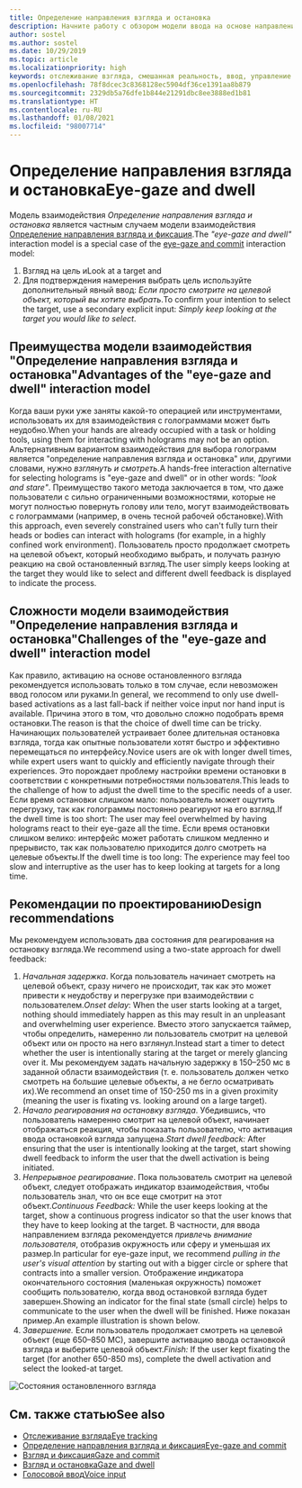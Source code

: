 ```yaml
---
title: Определение направления взгляда и остановка
description: Начните работу с обзором модели ввода на основе направления взгляда и остановки, а также узнайте больше о моделях взаимодействия, рекомендациях по проектированию и уникальных проблемах.
author: sostel
ms.author: sostel
ms.date: 10/29/2019
ms.topic: article
ms.localizationpriority: high
keywords: отслеживание взгляда, смешанная реальность, ввод, управление взглядом, отслеживание взглядом, HoloLens 2, выбор глазами, остановка взгляда, гарнитура смешанной реальности, гарнитура Windows Mixed Reality, гарнитура виртуальной реальности, HoloLens, MRTK, Mixed Reality Toolkit, проектирование
ms.openlocfilehash: 78f8dcec3c8368128ec5904df36ce1391aa8b879
ms.sourcegitcommit: 2329db5a76dfe1b844e21291dbc8ee3888ed1b81
ms.translationtype: HT
ms.contentlocale: ru-RU
ms.lasthandoff: 01/08/2021
ms.locfileid: "98007714"
---
```

# <a name="eye-gaze-and-dwell"></a><span data-ttu-id="868d7-104">Определение направления взгляда и остановка</span><span class="sxs-lookup"><span data-stu-id="868d7-104">Eye-gaze and dwell</span></span>

<span data-ttu-id="868d7-105">Модель взаимодействия _Определение направления взгляда и остановка_ является частным случаем модели взаимодействия [Определение направления взгляда и фиксация](gaze-and-commit.md).</span><span class="sxs-lookup"><span data-stu-id="868d7-105">The _"eye-gaze and dwell"_ interaction model is a special case of the [eye-gaze and commit](gaze-and-commit.md) interaction model:</span></span>
1. <span data-ttu-id="868d7-106">Взгляд на цель и</span><span class="sxs-lookup"><span data-stu-id="868d7-106">Look at a target and</span></span> 
2. <span data-ttu-id="868d7-107">Для подтверждения намерения выбрать цель используйте дополнительный явный ввод: _Если просто смотрите на целевой объект, который вы хотите выбрать_.</span><span class="sxs-lookup"><span data-stu-id="868d7-107">To confirm your intention to select the target, use a secondary explicit input: _Simply keep looking at the target you would like to select_.</span></span>

## <a name="advantages-of-the-eye-gaze-and-dwell-interaction-model"></a><span data-ttu-id="868d7-108">Преимущества модели взаимодействия "Определение направления взгляда и остановка"</span><span class="sxs-lookup"><span data-stu-id="868d7-108">Advantages of the "eye-gaze and dwell" interaction model</span></span> 

<span data-ttu-id="868d7-109">Когда ваши руки уже заняты какой-то операцией или инструментами, использовать их для взаимодействия с голограммами может быть неудобно.</span><span class="sxs-lookup"><span data-stu-id="868d7-109">When your hands are already occupied with a task or holding tools, using them for interacting with holograms may not be an option.</span></span>
<span data-ttu-id="868d7-110">Альтернативным вариантом взаимодействия для выбора голограмм является "определение направления взгляда и остановка" или, другими словами, нужно _взглянуть и смотреть_.</span><span class="sxs-lookup"><span data-stu-id="868d7-110">A hands-free interaction alternative for selecting holograms is "eye-gaze and dwell" or in other words: _"look and stare"_.</span></span> <span data-ttu-id="868d7-111">Преимущество такого метода заключается в том, что даже пользователи с сильно ограниченными возможностями, которые не могут полностью повернуть голову или тело, могут взаимодействовать с голограммами (например, в очень тесной рабочей обстановке).</span><span class="sxs-lookup"><span data-stu-id="868d7-111">With this approach, even severely constrained users who can't fully turn their heads or bodies can interact with holograms (for example, in a highly confined work environment).</span></span>
<span data-ttu-id="868d7-112">Пользователь просто продолжает смотреть на целевой объект, который необходимо выбрать, и получать разную реакцию на свой остановленный взгляд.</span><span class="sxs-lookup"><span data-stu-id="868d7-112">The user simply keeps looking at the target they would like to select and different dwell feedback is displayed to indicate the process.</span></span>

## <a name="challenges-of-the-eye-gaze-and-dwell-interaction-model"></a><span data-ttu-id="868d7-113">Сложности модели взаимодействия "Определение направления взгляда и остановка"</span><span class="sxs-lookup"><span data-stu-id="868d7-113">Challenges of the "eye-gaze and dwell" interaction model</span></span>

<span data-ttu-id="868d7-114">Как правило, активацию на основе остановленного взгляда рекомендуется использовать только в том случае, если невозможен ввод голосом или руками.</span><span class="sxs-lookup"><span data-stu-id="868d7-114">In general, we  recommend to only use dwell-based activations as a last fall-back if neither voice input nor hand input is available.</span></span> <span data-ttu-id="868d7-115">Причина этого в том, что довольно сложно подобрать время остановки.</span><span class="sxs-lookup"><span data-stu-id="868d7-115">The reason is that the choice of dwell time can be tricky.</span></span> <span data-ttu-id="868d7-116">Начинающих пользователей устраивает более длительная остановка взгляда, тогда как опытные пользователи хотят быстро и эффективно перемещаться по интерфейсу.</span><span class="sxs-lookup"><span data-stu-id="868d7-116">Novice users are ok with longer dwell times, while expert users want to quickly and efficiently navigate through their experiences.</span></span> <span data-ttu-id="868d7-117">Это порождает проблему настройки времени остановки в соответствии с конкретными потребностями пользователя.</span><span class="sxs-lookup"><span data-stu-id="868d7-117">This leads to the challenge of how to adjust the dwell time to the specific needs of a user.</span></span>
<span data-ttu-id="868d7-118">Если время остановки слишком мало: пользователь может ощутить перегрузку, так как голограммы постоянно реагируют на его взгляд.</span><span class="sxs-lookup"><span data-stu-id="868d7-118">If the dwell time is too short: The user may feel overwhelmed by having holograms react to their eye-gaze all the time.</span></span> <span data-ttu-id="868d7-119">Если время остановки слишком велико: интерфейс может работать слишком медленно и прерывисто, так как пользователю приходится долго смотреть на целевые объекты.</span><span class="sxs-lookup"><span data-stu-id="868d7-119">If the dwell time is too long: The experience may feel too slow and interruptive as the user has to keep looking at targets for a long time.</span></span>

## <a name="design-recommendations"></a><span data-ttu-id="868d7-120">Рекомендации по проектированию</span><span class="sxs-lookup"><span data-stu-id="868d7-120">Design recommendations</span></span>

<span data-ttu-id="868d7-121">Мы рекомендуем использовать два состояния для реагирования на остановку взгляда.</span><span class="sxs-lookup"><span data-stu-id="868d7-121">We recommend using a two-state approach for dwell feedback:</span></span>
1. <span data-ttu-id="868d7-122">*Начальная задержка*. Когда пользователь начинает смотреть на целевой объект, сразу ничего не происходит, так как это может привести к неудобству и перегрузке при взаимодействии с пользователем.</span><span class="sxs-lookup"><span data-stu-id="868d7-122">*Onset delay*: When the user starts looking at a target, nothing should immediately happen as this may result in an unpleasant and overwhelming user experience.</span></span> <span data-ttu-id="868d7-123">Вместо этого запускается таймер, чтобы определить, намеренно ли пользователь смотрит на целевой объект или он просто на него взглянул.</span><span class="sxs-lookup"><span data-stu-id="868d7-123">Instead start a timer to detect whether the user is intentionally staring at the target or merely glancing over it.</span></span>
<span data-ttu-id="868d7-124">Мы рекомендуем задать начальную задержку в 150–250 мс в заданной области взаимодействия (т. е. пользователь должен четко смотреть на большие целевые объекты, а не бегло осматривать их).</span><span class="sxs-lookup"><span data-stu-id="868d7-124">We recommend an onset time of 150-250 ms in a given proximity (meaning the user is fixating vs. looking around on a large target).</span></span>  
2. <span data-ttu-id="868d7-125">*Начало реагирования на остановку взгляда*. Убедившись, что пользователь намеренно смотрит на целевой объект, начинает отображаться реакция, чтобы показать пользователю, что активация ввода остановкой взгляда запущена.</span><span class="sxs-lookup"><span data-stu-id="868d7-125">*Start dwell feedback:* After ensuring that the user is intentionally looking at the target, start showing dwell feedback to inform the user that the dwell activation is being initiated.</span></span> 
3. <span data-ttu-id="868d7-126">*Непрерывное реагирование*. Пока пользователь смотрит на целевой объект, следует отображать индикатор взаимодействия, чтобы пользователь знал, что он все еще смотрит на этот объект.</span><span class="sxs-lookup"><span data-stu-id="868d7-126">*Continuous Feedback:* While the user keeps looking at the target, show a continuous progress indicator so that the user knows that they have to keep looking at the target.</span></span> <span data-ttu-id="868d7-127">В частности, для ввода направлением взгляда рекомендуется _привлечь внимание пользователя_, отобразив окружность или сферу и уменьшая их размер.</span><span class="sxs-lookup"><span data-stu-id="868d7-127">In particular for eye-gaze input, we recommend _pulling in the user's visual attention_ by starting out with a bigger circle or sphere that contracts into a smaller version.</span></span> <span data-ttu-id="868d7-128">Отображение индикатора окончательного состояния (маленькая окружность) поможет сообщить пользователю, когда ввод остановкой взгляда будет завершен.</span><span class="sxs-lookup"><span data-stu-id="868d7-128">Showing an indicator for the final state (small circle) helps to communicate to the user when the dwell will be finished.</span></span> <span data-ttu-id="868d7-129">Ниже показан пример.</span><span class="sxs-lookup"><span data-stu-id="868d7-129">An example illustration is shown below.</span></span> 
4. <span data-ttu-id="868d7-130">*Завершение.* Если пользователь продолжает смотреть на целевой объект (еще 650–850 МС), завершите активацию ввода остановкой взгляда и выберите целевой объект.</span><span class="sxs-lookup"><span data-stu-id="868d7-130">*Finish:* If the user kept fixating the target (for another 650-850 ms), complete the dwell activation and select the looked-at target.</span></span>

![Состояния остановленного взгляда](images/eyes_dwellstate_recommendation.png)<br>

## <a name="see-also"></a><span data-ttu-id="868d7-132">См. также статью</span><span class="sxs-lookup"><span data-stu-id="868d7-132">See also</span></span>

* [<span data-ttu-id="868d7-133">Отслеживание взгляда</span><span class="sxs-lookup"><span data-stu-id="868d7-133">Eye tracking</span></span>](eye-tracking.md)
* [<span data-ttu-id="868d7-134">Определение направления взгляда и фиксация</span><span class="sxs-lookup"><span data-stu-id="868d7-134">Eye-gaze and commit</span></span>](gaze-and-commit-eyes.md)
* [<span data-ttu-id="868d7-135">Взгляд и фиксация</span><span class="sxs-lookup"><span data-stu-id="868d7-135">Gaze and commit</span></span>](gaze-and-commit.md)
* [<span data-ttu-id="868d7-136">Взгляд и остановка</span><span class="sxs-lookup"><span data-stu-id="868d7-136">Gaze and dwell</span></span>](gaze-and-dwell.md)
* [<span data-ttu-id="868d7-137">Голосовой ввод</span><span class="sxs-lookup"><span data-stu-id="868d7-137">Voice input</span></span>](../out-of-scope/voice-design.md)
